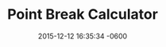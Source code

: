 ---
layout: post
position: 6
title:  "Point Break Calculator"
date:   2015-12-12 16:35:34 -0600
categories: jekyll update
project: true
tech: Javascript, HTML, CSS, Bootstrap, BitBalloon
description: An homage to the greatest movie of all time, the original pointbreak. Not this awful looking remake that's coming out.
link: http://point-break-tictactoe.bitballoon.com/
---